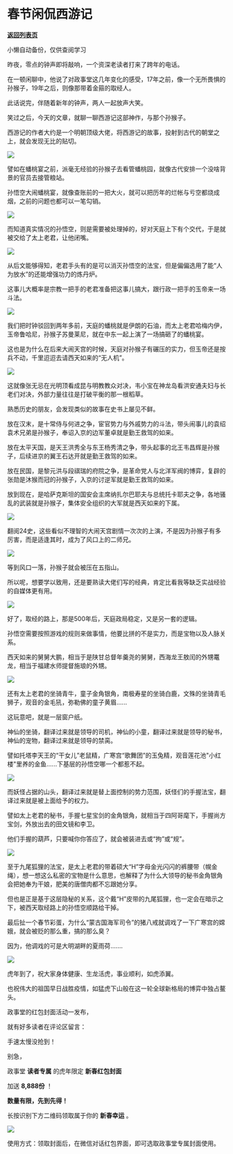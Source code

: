 # 春节闲侃西游记

[**返回列表页**](/gzh/政事堂2019)

小懒自动备份，仅供查阅学习

昨夜，零点的钟声即将敲响，一个资深老读者打来了跨年的电话。  

  

在一顿闲聊中，他说了对政事堂这几年变化的感受，17年之前，像一个无所畏惧的孙猴子，19年之后，则像那带着金箍的取经人。  

  

此话说完，伴随着新年的钟声，两人一起放声大笑。  

  

笑过之后，今天的文章，就聊一聊西游记这部神作，与那个孙猴子。

  

西游记的作者大约是一个明朝顶级大佬，将西游记的故事，投射到古代的朝堂之上，就会发现无比的贴切。

  

![](https://mmbiz.qpic.cn/mmbiz_jpg/rxhS23yu8cMLV0JXoboWfhnmWuqGMIDickzsNYicKzyODT2fbm0icZckicYuOPcJsxibqV0DZbRSJYZYFeOKwtePibLw/640?wx_fmt=jpeg)

  

譬如在蟠桃宴之前，派毫无经验的孙猴子去看管蟠桃园，就像古代安排一个没啥背景的官员去接管粮站。

  

孙悟空大闹蟠桃宴，就像查账前的一把大火，就可以把历年的烂帐与亏空都烧成烟，之前的问题也都可以一笔勾销。

  

![](https://mmbiz.qpic.cn/mmbiz_jpg/rxhS23yu8cMLV0JXoboWfhnmWuqGMIDicJO1dSzCjLtibnVNeobejiaCFVX5aoHhPibEwjn5cXDmlNaaz4krS0DFHQ/640?wx_fmt=jpeg)

  

而知道真实情况的孙悟空，则是需要被处理掉的，好对天庭上下有个交代，于是就被交给了太上老君，让他闭嘴。

  

![](https://mmbiz.qpic.cn/mmbiz_jpg/rxhS23yu8cMLV0JXoboWfhnmWuqGMIDic328q7I7xPN82hibZ0FiaAAb85CQv8LPW3TEK4DlEJcVUdQwDH5nmD06A/640?wx_fmt=jpeg)

  

从后文能够得知，老君手头有的是可以消灭孙悟空的法宝，但是偏偏选用了能“人为放水”的还能增强功力的炼丹炉。

  

这事儿大概率是宗教一把手的老君准备把这事儿搞大，跟行政一把手的玉帝来一场斗法。  

  

![](https://mmbiz.qpic.cn/mmbiz_jpg/rxhS23yu8cMLV0JXoboWfhnmWuqGMIDicJjvJRuY7nPNYViczibftsWH5WbCrDZ3poiaTZF27GYaNVuINaak2f9OvQ/640?wx_fmt=jpeg)

  

我们把时钟驳回到两年多前，天庭的蟠桃就是伊朗的石油，而太上老君哈梅内伊，玉帝鲁哈尼，孙猴子苏曼莱尼，就在中东一起上演了一场搞砸了的蟠桃宴。  

  

这也是为什么在后来大闹天宫的时候，天庭对孙猴子有碾压的实力，但玉帝还是按兵不动，千里迢迢去请西天如来的“无人机”。

  

![](https://mmbiz.qpic.cn/mmbiz_png/rxhS23yu8cMLV0JXoboWfhnmWuqGMIDicVNtonP4OuIdwBEkTaP1YNiaeicTkVaKX6pE2hvM9HxUoXkReibf50AspA/640?wx_fmt=png)

  

这就像张无忌在光明顶看成昆与明教教众对决，韦小宝在神龙岛看洪安通夫妇与长老们对决，外部力量往往是打破平衡的那一根稻草。  

  

熟悉历史的朋友，会发现类似的故事在史书上屡见不鲜。

  

放在汉末，是十常侍与何进之争，宦官势力与外戚势力的斗法，带头闹事儿的袁绍袁术兄弟是孙猴子，奉诏入京的边军董卓就是勤王救驾的如来。

  

放在太平天国，是天王洪秀全与东王杨秀清之争，带头起事的北王韦昌辉是孙猴子，后续进京的翼王石达开就是勤王救驾的如来。  

  

放在民国，是黎元洪与段祺瑞的府院之争，是革命党人与北洋军阀的博弈，复辟的张勋是沐猴而冠的孙猴子，入京的讨逆军就是勤王救驾的如来。

  

放到现在，是哈萨克斯坦的国安会主席纳扎尔巴耶夫与总统托卡耶夫之争，各地骚乱的武装就是孙猴子，集体安全组织的大军就是西天如来的下属。

  

![](https://mmbiz.qpic.cn/mmbiz_jpg/rxhS23yu8cMLV0JXoboWfhnmWuqGMIDicpX5GjYdKyLj3w26rGtBu8dWqIDDzuicdRyMmakZXWNerqfPgsIK75Bg/640?wx_fmt=jpeg)

  

翻阅24史，这些看似不理智的大闹天宫剧情一次次的上演，不是因为孙猴子有多厉害，而是适逢其时，成为了风口上的二师兄。

  

![](https://mmbiz.qpic.cn/mmbiz_png/rxhS23yu8cMLV0JXoboWfhnmWuqGMIDicoiajrBu65mIEr3YnLkem52GMjMfcTWTYP2w4JTCUQrhdW5Ko8dBuvJg/640?wx_fmt=png)

  

等到风口一落，孙猴子就会被压在五指山。

  

所以呢，想要学以致用，还是要熟读大佬们写的经典，肯定比看我等缺乏实战经验的自媒体更有用。  

  

![](https://mmbiz.qpic.cn/mmbiz_jpg/rxhS23yu8cMLV0JXoboWfhnmWuqGMIDicAQf4M6DrsiclUflwXxdN8st308hL0IWFykoUscRPszRj7nLO9NcmgAw/640?wx_fmt=jpeg)

  

好了，取经的路上，那是500年后，天庭政局稳定，又是另一套的逻辑。

  

孙悟空需要按照游戏的规则来做事情，他要比拼的不是实力，而是宝物以及人脉关系。  

  

西天如来的舅舅大鹏，相当于是陕甘总督年羹尧的舅舅，西海龙王敖闰的外甥鼍龙，相当于福建水师提督施琅的外甥。

  

![](https://mmbiz.qpic.cn/mmbiz_jpg/rxhS23yu8cMLV0JXoboWfhnmWuqGMIDicxr3qkZae8LQISeLGAZPLLEZLGNT86aAlSHXpUUAGb4BFqVJZ5yCG8g/640?wx_fmt=jpeg)

  

还有太上老君的坐骑青牛，童子金角银角，南极寿星的坐骑白鹿，文殊的坐骑青毛狮子，观音的金毛犼，弥勒佛的童子黄眉......

  

这玩意吧，就是一层窗户纸。  

  

神仙的坐骑，翻译过来就是领导的司机，神仙的小童，翻译过来就是领导的秘书，神仙的宠物，翻译过来就是领导的禁脔。

  

譬如托塔李天王的“干女儿”老鼠精，广寒宫“歌舞团”的玉兔精，观音莲花池"小红楼"里养的金鱼......下基层的孙悟空哪一个都惹不起。  

  

![](https://mmbiz.qpic.cn/mmbiz_jpg/rxhS23yu8cMLV0JXoboWfhnmWuqGMIDicJhMPWoNfpMOSuYWkRUrLtqKaBibjOErqW9gO4ib5jsF64iak7lxIibt3sg/640?wx_fmt=jpeg)

  

而妖怪占据的山头，翻译过来就是替上面控制的势力范围，妖怪们的手握法宝，翻译过来就是被上面给予的权力。

  

譬如太上老君的秘书，手握七星宝剑的金角银角，就相当于四阿哥麾下，手握尚方宝剑，外放出去的田文镜和李卫。

  

他们手握的葫芦，只要喊你你答应了，就会被装进去或“拘”或“规”。

  

![](https://mmbiz.qpic.cn/mmbiz_png/rxhS23yu8cMLV0JXoboWfhnmWuqGMIDicqHUQggZtBuDxjmfGy2CIp3SIFSKRNDPicQoIX9MNCht50mLbl2axX4Q/640?wx_fmt=png)

  

至于九尾狐狸的法宝，是太上老君的带着硕大“H”字母金光闪闪的裤腰带（幌金绳），想一想这么私密的宝物是什么意思，也解释了为什么大领导的秘书金角银角会把她奉为干娘，肥美的唐僧肉都不忘跟她分享。  

  

但也是正是基于这层隐秘的关系，这个戴“H”皮带的九尾狐狸，也一定会在暗示之下，被西天取经路上的孙悟空顺路给干掉。  

  

最后扯一个春节彩蛋，为什么“蒙古国海军司令”的猪八戒就调戏了一下广寒宫的嫦娥，就会被贬的那么重，搞的那么臭？  

  

因为，他调戏的可是大明湖畔的夏雨荷.......  

  

![](https://mmbiz.qpic.cn/mmbiz_jpg/rxhS23yu8cMLV0JXoboWfhnmWuqGMIDicM9JFRib4UaiciboLCCKuvKaE3sDE25aFEQ9LF64ETlQuXeLiaHpURDepew/640?wx_fmt=jpeg)

  

  

虎年到了，祝大家身体健康、生龙活虎，事业顺利，如虎添翼。

  

也祝伟大的祖国早日战胜疫情，如猛虎下山般在这一轮全球新格局的博弈中独占鳌头。  

  

  

政事堂的红包封面活动一发布，

就有好多读者在评论区留言：

手速太慢没抢到！

别急，

政事堂 **读者专属** 的虎年限定 **新春红包封面**

加送 **8,888份** ！

 **数量有限，先到先得！**

长按识别下方二维码领取属于你的 **新春幸运** 。

  

![](https://mmbiz.qpic.cn/mmbiz_jpg/rxhS23yu8cO1KfXuCygU9NB82HqfBibOZejwYNFx3gPicqnZEUZt1wib1hicK7ydxONsqrqd3YyzxMaEwkTMYibseEg/640?wx_fmt=jpeg)

  

使用方式：领取封面后，在微信对话红包界面，即可选取政事堂专属封面使用。

